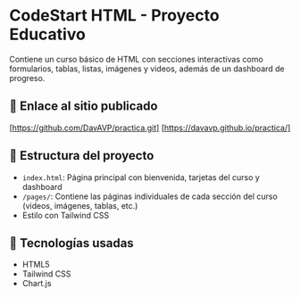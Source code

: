 # CodeStart HTML - Proyecto Educativo

Contiene un curso básico de HTML con secciones interactivas como formularios, tablas, listas, imágenes y videos, además de un dashboard de progreso.

## 🔗 Enlace al sitio publicado
[https://github.com/DavAVP/practica.git] [https://davavp.github.io/practica/]

## 📁 Estructura del proyecto

- `index.html`: Página principal con bienvenida, tarjetas del curso y dashboard
- `/pages/`: Contiene las páginas individuales de cada sección del curso (videos, imágenes, tablas, etc.)
- Estilo con Tailwind CSS

## 📌 Tecnologías usadas

- HTML5
- Tailwind CSS
- Chart.js
